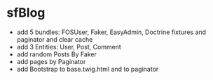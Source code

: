 sfBlog
======

 - add 5 bundles: FOSUser, Faker, EasyAdmin, Doctrine fixtures and paginator and clear cache
 - add 3 Entities: User, Post, Comment
 - add random Posts By Faker
 - add pages by Paginator
 - add Bootstrap to base.twig.html and to paginator
